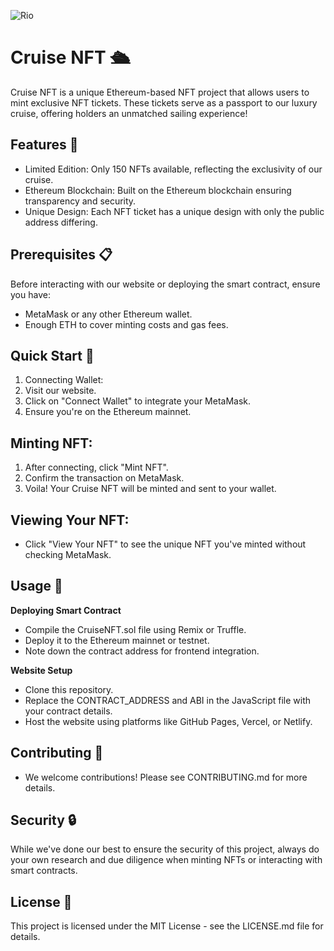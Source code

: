 ![Rio](https://github.com/dxmolnar/Cruise_NFT/assets/127795314/18f0aeff-eab4-4778-899d-362f22794bbb)

# Cruise NFT 🛳
Cruise NFT is a unique Ethereum-based NFT project that allows users to mint exclusive NFT tickets. These tickets serve as a passport to our luxury cruise, offering holders an unmatched sailing experience!

## Features 🌟
* Limited Edition: Only 150 NFTs available, reflecting the exclusivity of our cruise.
* Ethereum Blockchain: Built on the Ethereum blockchain ensuring transparency and security.
* Unique Design: Each NFT ticket has a unique design with only the public address differing.
  
## Prerequisites 📋
Before interacting with our website or deploying the smart contract, ensure you have:

* MetaMask or any other Ethereum wallet.
* Enough ETH to cover minting costs and gas fees.

## Quick Start 🚀
1. Connecting Wallet:
2. Visit our website.
3. Click on "Connect Wallet" to integrate your MetaMask.
4. Ensure you're on the Ethereum mainnet.
   
## Minting NFT:

1. After connecting, click "Mint NFT".
2. Confirm the transaction on MetaMask.
3. Voila! Your Cruise NFT will be minted and sent to your wallet.
   
## Viewing Your NFT:

* Click "View Your NFT" to see the unique NFT you've minted without checking MetaMask.

## Usage 🔧
**Deploying Smart Contract** 

* Compile the CruiseNFT.sol file using Remix or Truffle.
* Deploy it to the Ethereum mainnet or testnet.
* Note down the contract address for frontend integration.
  
**Website Setup** 
* Clone this repository.
* Replace the CONTRACT_ADDRESS and ABI in the JavaScript file with your contract details.
* Host the website using platforms like GitHub Pages, Vercel, or Netlify.
  
## Contributing 🤝
* We welcome contributions! Please see CONTRIBUTING.md for more details.

## Security 🔒
While we've done our best to ensure the security of this project, always do your own research and due diligence when minting NFTs or interacting with smart contracts.

## License 📄
This project is licensed under the MIT License - see the LICENSE.md file for details.
